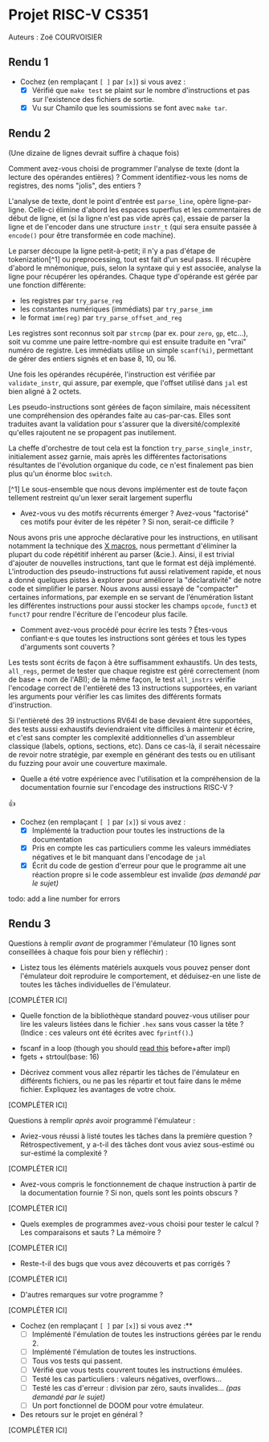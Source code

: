 # Projet RISC-V CS351

Auteurs : Zoë COURVOISIER

## Rendu 1

* Cochez (en remplaçant `[ ]` par `[x]`) si vous avez :
  - [x] Vérifié que `make test` se plaint sur le nombre d'instructions et pas
      sur l'existence des fichiers de sortie.
  - [x] Vu sur Chamilo que les soumissions se font avec `make tar`.

## Rendu 2

(Une dizaine de lignes devrait suffire à chaque fois)

Comment avez-vous choisi de programmer l'analyse de texte (dont la lecture
des opérandes entières) ? Comment identifiez-vous les noms de registres, des noms "jolis", des entiers ?

L'analyse de texte, dont le point d'entrée est `parse_line`, opère
ligne-par-ligne. Celle-ci élimine d'abord les espaces superflus et
les commentaires de début de ligne, et (si la ligne n'est pas vide
après ça), essaie de parser la ligne et de l'encoder dans une
structure `instr_t` (qui sera ensuite passée à `encode()` pour être
transformée en code machine).

Le parser découpe la ligne petit-à-petit; il n'y a pas d'étape de
tokenization[^1] ou preprocessing, tout est fait d'un seul pass.
Il récupère d'abord le mnémonique, puis, selon la syntaxe qui y
est associée, analyse la ligne pour récupérer les opérandes.
Chaque type d'opérande est gérée par une fonction différente:
  - les registres par `try_parse_reg`
  - les constantes numériques (immédiats) par `try_parse_imm`
  - le format `imm(reg)` par `try_parse_offset_and_reg`

Les registres sont reconnus soit par `strcmp` (par ex. pour `zero`,
`gp`, etc...), soit vu comme une paire lettre-nombre qui est ensuite
traduite en "vrai" numéro de registre.
Les immédiats utilise un simple `scanf(%i)`, permettant de gérer des
entiers signés et en base 8, 10, ou 16.

Une fois les opérandes récupérée, l'instruction est vérifiée par
`validate_instr`, qui assure, par exemple, que l'offset utilisé
dans `jal` est bien aligné à 2 octets.

Les pseudo-instructions sont gérées de façon similaire, mais
nécessitent une compréhension des opérandes faite au cas-par-cas.
Elles sont traduites avant la validation pour s'assurer que la
diversité/complexité qu'elles rajoutent ne se propagent pas
inutilement.

La cheffe d'orchestre de tout cela est la fonction `try_parse_single_instr`,
initialement assez garnie, mais après les différentes factorisations
résultantes de l'évolution organique du code, ce n'est finalement pas
bien plus qu'un énorme bloc `switch`.

[^1] Le sous-ensemble que nous devons implémenter est de toute façon
     tellement restreint qu'un lexer serait largement superflu

* Avez-vous vu des motifs récurrents émerger ? Avez-vous "factorisé" ces motifs
pour éviter de les répéter ? Si non, serait-ce difficile ?

Nous avons pris une approche déclarative pour les instructions, en
utilisant notamment la technique des [X macros](https://en.wikipedia.org/wiki/X_macro),
nous permettant d'éliminer la plupart du code répétitif inhérent au
parser (&cie.). Ainsi, il est trivial d'ajouter de nouvelles
instructions, tant que le format est déjà implémenté. L'introduction
des pseudo-instructions fut aussi relativement rapide, et nous a
donné quelques pistes à explorer pour améliorer la "déclarativité"
de notre code et simplifier le parser. Nous avons aussi essayé de
"compacter" certaines informations, par exemple en se servant de
l’énumération listant les différentes instructions pour aussi
stocker les champs `opcode`, `funct3` et `funct7` pour rendre
l'écriture de l'encodeur plus facile.

* Comment avez-vous procédé pour écrire les tests ? Étes-vous confiant·e·s que
toutes les instructions sont gérées et tous les types d'arguments sont couverts ?

Les tests sont écrits de façon à être suffisamment exhaustifs. Un des
tests, `all_regs`, permet de tester que chaque registre est géré
correctement (nom de base + nom de l'ABI); de la même façon, le test
`all_instrs` vérifie l'encodage correct de l'entièreté des 13
instructions supportées, en variant les arguments pour vérifier les
cas limites des différents formats d'instruction.

Si l'entièreté des 39 instructions RV64I de base devaient être
supportées, des tests aussi exhaustifs deviendraient vite difficiles
à maintenir et écrire, et c'est sans compter les complexité
additionnelles d'un assembleur classique (labels, options, sections,
etc). Dans ce cas-là, il serait nécessaire de revoir notre stratégie,
par exemple en générant des tests ou en utilisant du fuzzing pour
avoir une couverture maximale.

<!-- todo: breakup `all_instrs` into a dedicated folder of smaller tests for each instr -->

* Quelle a été votre expérience avec l'utilisation et la compréhension de la
documentation fournie sur l'encodage des instructions RISC-V ?

👍

* Cochez (en remplaçant `[ ]` par `[x]`) si vous avez :
  - [x] Implémenté la traduction pour toutes les instructions de la documentation
  - [x] Pris en compte les cas particuliers comme les valeurs immédiates négatives et le bit manquant dans l'encodage de `jal`
  - [x] Écrit du code de gestion d'erreur pour que le programme ait une réaction propre si le code assembleur est invalide _(pas demandé par le sujet)_

todo: add a line number for errors

## Rendu 3

Questions à remplir _avant_ de programmer l'émulateur (10 lignes sont conseillées à chaque fois pour bien y réfléchir) :

* Listez tous les éléments matériels auxquels vous pouvez penser dont l'émulateur doit reproduire le comportement, et déduisez-en une liste de toutes les tâches individuelles de l'émulateur.

[COMPLÉTER ICI]

* Quelle fonction de la bibliothèque standard pouvez-vous utiliser pour lire les valeurs listées dans le fichier `.hex` sans vous casser la tête ? (Indice : ces valeurs ont été écrites avec `fprintf()`.)

- fscanf in a loop (though you should [read this](https://sekrit.de/webdocs/c/beginners-guide-away-from-scanf.html)
before+after impl)
- fgets + strtoul(base: 16)

* Décrivez comment vous allez répartir les tâches de l'émulateur en différents fichiers, ou ne pas les répartir et tout faire dans le même fichier. Expliquez les avantages de votre choix.

[COMPLÉTER ICI]

Questions à remplir _après_ avoir programmé l'émulateur :

* Aviez-vous réussi à listé toutes les tâches dans la première question ? Rétrospectivement, y a-t-il des tâches dont vous aviez sous-estimé ou sur-estimé la complexité ?

[COMPLÉTER ICI]

* Avez-vous compris le fonctionnement de chaque instruction à partir de la
documentation fournie ? Si non, quels sont les points obscurs ?

[COMPLÉTER ICI]

* Quels exemples de programmes avez-vous choisi pour tester le calcul ? Les
comparaisons et sauts ? La mémoire ?

[COMPLÉTER ICI]

* Reste-t-il des bugs que vous avez découverts et pas corrigés ?

[COMPLÉTER ICI]

* D'autres remarques sur votre programme ?

[COMPLÉTER ICI]

* Cochez (en remplaçant `[ ]` par `[x]`) si vous avez :**
  - [ ] Implémenté l'émulation de toutes les instructions gérées par le rendu 2.
  - [ ] Implémenté l'émulation de toutes les instructions.
  - [ ] Tous vos tests qui passent.
  - [ ] Vérifié que vous tests couvrent toutes les instructions émulées.
  - [ ] Testé les cas particuliers : valeurs négatives, overflows...
  - [ ] Testé les cas d'erreur : division par zéro, sauts invalides... _(pas demandé par le sujet)_
  - [ ] Un port fonctionnel de DOOM pour votre émulateur.

* Des retours sur le projet en général ?

[COMPLÉTER ICI]
